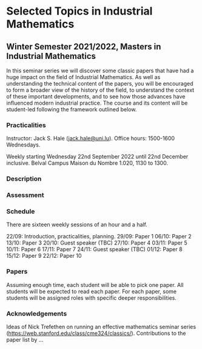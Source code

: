 # Selected Topics in Industrial Mathematics
## Winter Semester 2021/2022, Masters in Industrial Mathematics

In this seminar series we will discover some classic papers that have had
a huge impact on the field of Industrial Mathematics. As well as understanding
the technical content of the papers, you will be encouraged to form a broader
view of the history of the field, to understand the context of these important
developments, and to see how those advances have influenced modern industrial
practice. The course and its content will be student-led following the
framework outlined below.

### Practicalities

Instructor: Jack S. Hale (jack.hale@uni.lu). Office hours: 1500-1600 Wednesdays.

Weekly starting Wednesday 22nd September 2022 until 22nd December inclusive.
Belval Campus Maison du Nombre 1.020, 1130 to 1300.


### Description



### Assessment



### Schedule

There are sixteen weekly sessions of an hour and a half.

22/09: Introduction, practicalities, planning.
29/09: Paper 1
06/10: Paper 2
13/10: Paper 3
20/10: Guest speaker (TBC)
27/10: Paper 4
03/11: Paper 5
10/11: Paper 6
17/11: Paper 7
24/11: Guest speaker (TBC)
01/12: Paper 8
15/12: Paper 9
22/12: Paper 10

### Papers

Assuming enough time, each student will be able to pick one paper. All students
will be expected to read each paper. For each paper, some students will be
assigned roles with specific deeper responsibilities.

### Acknowledgements

Ideas of Nick Trefethen on running an effective mathematics seminar series
(https://web.stanford.edu/class/cme324/classics/). Contributions to the paper
list by ...
